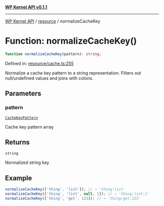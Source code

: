 [**WP Kernel API v0.1.1**](../../README.md)

---

[WP Kernel API](../../README.md) / [resource](../README.md) / normalizeCacheKey

# Function: normalizeCacheKey()

```ts
function normalizeCacheKey(pattern): string;
```

Defined in: [resource/cache.ts:255](https://github.com/theGeekist/wp-kernel/blob/main/packages/kernel/src/resource/cache.ts#L255)

Normalize a cache key pattern to a string representation.
Filters out null/undefined values and joins with colons.

## Parameters

### pattern

[`CacheKeyPattern`](../type-aliases/CacheKeyPattern.md)

Cache key pattern array

## Returns

`string`

Normalized string key

## Example

```ts
normalizeCacheKey(['thing', 'list']); // → 'thing:list'
normalizeCacheKey(['thing', 'list', null, 1]); // → 'thing:list:1'
normalizeCacheKey(['thing', 'get', 123]); // → 'thing:get:123'
```
